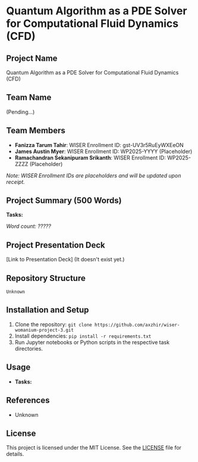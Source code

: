 # Quantum Algorithm as a PDE Solver for Computational Fluid Dynamics (CFD)

## Project Name
Quantum Algorithm as a PDE Solver for Computational Fluid Dynamics (CFD)

## Team Name
(Pending...)

## Team Members
- **Fanizza Tarum Tahir**: WISER Enrollment ID: gst-UV3r5RuEyWXEeON
- **James Austin Myer**: WISER Enrollment ID: WP2025-YYYY (Placeholder)
- **Ramachandran Sekanipuram Srikanth**: WISER Enrollment ID: WP2025-ZZZZ (Placeholder)

*Note: WISER Enrollment IDs are placeholders and will be updated upon receipt.*

## Project Summary (500 Words)

**Tasks:**  

*Word count: ?????*

## Project Presentation Deck
[Link to Presentation Deck] (It doesn't exist yet.)

## Repository Structure
```
Unknown
```

## Installation and Setup
1. Clone the repository: `git clone https://github.com/axzhir/wiser-womanium-project-3.git`
2. Install dependencies: `pip install -r requirements.txt`
3. Run Jupyter notebooks or Python scripts in the respective task directories.

## Usage
- **Tasks:**

## References
- Unknown

## License
This project is licensed under the MIT License. See the [LICENSE](LICENSE) file for details.
